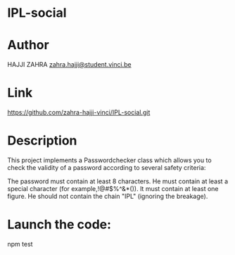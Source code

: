 # IPL-social

# Author
HAJJI ZAHRA
zahra.hajji@student.vinci.be

# Link
https://github.com/zahra-hajji-vinci/IPL-social.git

# Description
This project implements a Passwordchecker class which allows you to check the validity of a password according to several safety criteria:

The password must contain at least 8 characters.
He must contain at least a special character (for example,!@#$%^&\*()).
It must contain at least one figure.
He should not contain the chain "IPL" (ignoring the breakage).

# Launch the code:
npm test
